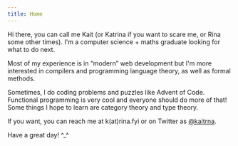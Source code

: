 ```yaml
---
title: Home
---
```


Hi there, you can call me Kait (or Katrina if you want to scare me, or Rina some other times).
I'm a computer science + maths graduate looking for what to do next.

Most of my experience is in &ldquo;modern&rdquo; web development but I'm more
interested in compilers and programming language theory, as well as
formal methods.

Sometimes, I do coding problems and puzzles like Advent of Code.
Functional programming is very cool and everyone should do more of that!
Some things I hope to learn are category theory and type theory.

If you want, you can reach me at k(at)rina.fyi or on Twitter as [\@kaitrna](https://twitter.com/kaitrna).

Have a great day! ^_^
